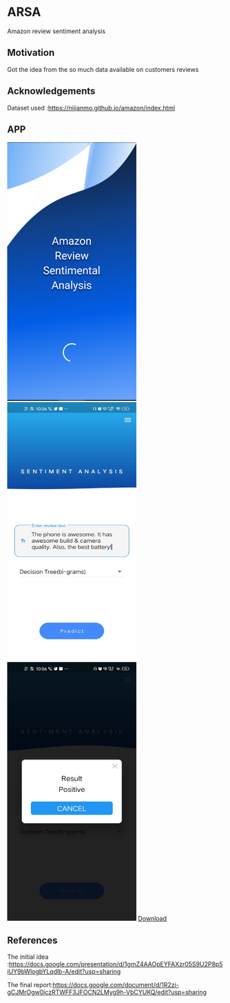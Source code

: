 # ARSA
Amazon review sentiment analysis

## Motivation
Got the idea from the so much data available on customers reviews 

## Acknowledgements
Dataset used :https://nijianmo.github.io/amazon/index.html

## APP
<img src="images/loading.png" width="300" height="600">
<img src="images/ui.jpg" width="300" height="600">
<img src="images/result.jpg" width="300" height="600">
<a href="https://github.com/Vishesh-Mittal/ARSA/blob/main/com.example.amazon_reveiw_sentiment_analysis.apk">Download</a>


## References

   The initial idea :https://docs.google.com/presentation/d/1gmZ4AAOpEYFAXzr05S9U2P8p5iUY9bWlogbYLqdlb-A/edit?usp=sharing

   The final report:https://docs.google.com/document/d/1R2zi-gCJMrOgw0iczRTWFF3JFOCN2LMyg9h-VbCYUKQ/edit?usp=sharing

